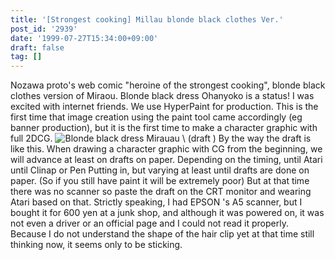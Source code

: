```yaml
---
title: '[Strongest cooking] Millau blonde black clothes Ver.'
post_id: '2939'
date: '1999-07-27T15:34:00+09:00'
draft: false
tag: []
---
```


Nozawa proto's web comic "heroine of the strongest cooking", blonde black clothes version of Miraou. Blonde black dress Ohanyoko is a status! I was excited with internet friends. We use HyperPaint for production. This is the first time that image creation using the paint tool came accordingly (eg banner production), but it is the first time to make a character graphic with full 2DCG. ![Blonde black dress Mirauau \ (draft \)](https://danmaq.com/wp-content/uploads/2015/05/42a2eeb26ebee778b4b18cb4ed7cce8a-443x1024.jpg) By the way the draft is like this. When drawing a character graphic with CG from the beginning, we will advance at least on drafts on paper. Depending on the timing, until Atari until Clinap or Pen Putting in, but varying at least until drafts are done on paper. (So ​​if you still have paint it will be extremely poor) But at that time there was no scanner so paste the draft on the CRT monitor and wearing Atari based on that. Strictly speaking, I had EPSON 's A5 scanner, but I bought it for 600 yen at a junk shop, and although it was powered on, it was not even a driver or an official page and I could not read it properly. Because I do not understand the shape of the hair clip yet at that time still thinking now, it seems only to be sticking.